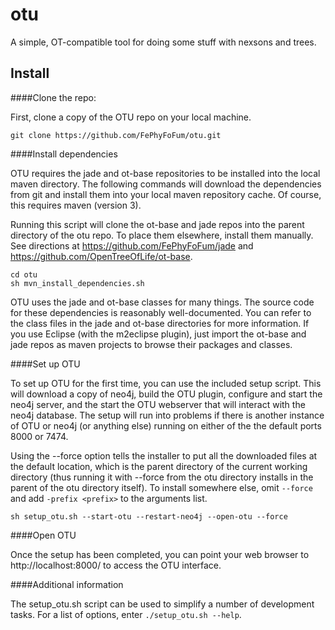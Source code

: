 otu
===

A simple, OT-compatible tool for doing some stuff with nexsons and trees.

Install
-----

####Clone the repo:

First, clone a copy of the OTU repo on your local machine.

```
git clone https://github.com/FePhyFoFum/otu.git
```

####Install dependencies

OTU requires the jade and ot-base repositories to be installed into the local maven directory. The following commands will download the dependencies from git and install them into your local maven repository cache. Of course, this requires maven (version 3).

Running this script will clone the ot-base and jade repos into the parent directory of the otu repo. To place them elsewhere, install them manually. See directions at https://github.com/FePhyFoFum/jade and https://github.com/OpenTreeOfLife/ot-base.

```
cd otu
sh mvn_install_dependencies.sh
```

OTU uses the jade and ot-base classes for many things. The source code for these dependencies is reasonably well-documented. You can refer to the class files in the jade and ot-base directories for more information. If you use Eclipse (with the m2eclipse plugin), just import the ot-base and jade repos as maven projects to browse their packages and classes.

####Set up OTU

To set up OTU for the first time, you can use the included setup script. This will download a copy of neo4j, build the OTU plugin, configure and start the neo4j server, and the start the OTU webserver that will interact with the neo4j database. The setup will run into problems if there is another instance of OTU or neo4j (or anything else) running on either of the the default ports 8000 or 7474.

Using the --force option tells the installer to put all the downloaded files at the default location, which is the parent directory of the current working directory (thus running it with --force from the otu directory installs in the parent of the otu directory itself). To install somewhere else, omit ```--force``` and add ```-prefix <prefix>``` to the arguments list.

```
sh setup_otu.sh --start-otu --restart-neo4j --open-otu --force
```

####Open OTU

Once the setup has been completed, you can point your web browser to http://localhost:8000/ to access the OTU interface.

####Additional information

The setup_otu.sh script can be used to simplify a number of development tasks. For a list of options, enter ```./setup_otu.sh --help```.
